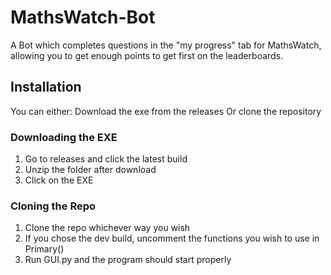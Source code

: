 # MathsWatch-Bot
A Bot which completes questions in the "my progress" tab for MathsWatch, allowing you to get enough points to get first on the leaderboards.

## Installation
You can either:
Download the exe from the releases
Or clone the repository

### Downloading the EXE
1. Go to releases and click the latest build
2. Unzip the folder after download
3. Click on the EXE

### Cloning the Repo
1. Clone the repo whichever way you wish
2. If you chose the dev build, uncomment the functions you wish to use in Primary()
3. Run GUI.py and the program should start properly
